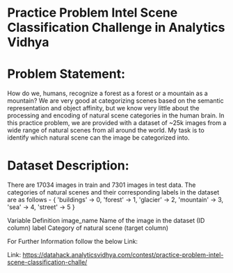 # Practice Problem Intel Scene Classification Challenge in Analytics Vidhya


# Problem Statement:

How do we, humans, recognize a forest as a forest or a mountain as a mountain? We are very good at categorizing scenes based on the semantic representation and object affinity, but we know very little about the processing and encoding of natural scene categories in the human brain. In this practice problem, we are provided with a dataset of ~25k images from a wide range of natural scenes from all around the world. My task is to identify which natural scene can the image be categorized into.

# Dataset Description:

There are 17034 images in train and 7301 images in test data. The categories of natural scenes and their corresponding labels in the dataset are as follows - 
{ 
  'buildings' -> 0, 
  'forest' -> 1, 
  'glacier' -> 2, 
  'mountain' -> 3, 
  'sea' -> 4, 
  'street' -> 5 
}

Variable Definition image_name Name of the image in the dataset (ID column) label Category of natural scene (target column)

For Further Information follow the below Link:

Link: https://datahack.analyticsvidhya.com/contest/practice-problem-intel-scene-classification-challe/

